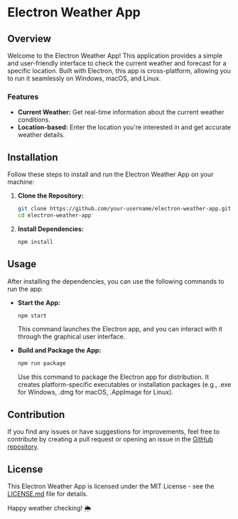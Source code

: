 # Electron Weather App

## Overview

Welcome to the Electron Weather App! This application provides a simple and user-friendly interface to check the current weather and forecast for a specific location. Built with Electron, this app is cross-platform, allowing you to run it seamlessly on Windows, macOS, and Linux.

### Features

- **Current Weather:** Get real-time information about the current weather conditions.
- **Location-based:** Enter the location you're interested in and get accurate weather details.

## Installation

Follow these steps to install and run the Electron Weather App on your machine:

1. **Clone the Repository:**
   ```bash
   git clone https://github.com/your-username/electron-weather-app.git
   cd electron-weather-app
   ```

2. **Install Dependencies:**
   ```bash
   npm install
   ```

## Usage

After installing the dependencies, you can use the following commands to run the app:

- **Start the App:**
  ```bash
  npm start
  ```
  This command launches the Electron app, and you can interact with it through the graphical user interface.

- **Build and Package the App:**
  ```bash
  npm run package
  ```
  Use this command to package the Electron app for distribution. It creates platform-specific executables or installation packages (e.g., .exe for Windows, .dmg for macOS, .AppImage for Linux).

## Contribution

If you find any issues or have suggestions for improvements, feel free to contribute by creating a pull request or opening an issue in the [GitHub repository](https://github.com/your-username/electron-weather-app).

## License

This Electron Weather App is licensed under the MIT License - see the [LICENSE.md](LICENSE.md) file for details.

Happy weather checking! 🌦️
